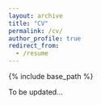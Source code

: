 ```yaml
---
layout: archive
title: "CV"
permalink: /cv/
author_profile: true
redirect_from:
  - /resume
---
```


{% include base_path %}

To be updated...